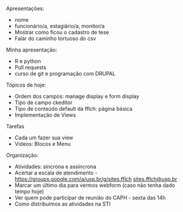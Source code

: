 Apresentações:

- nome
- funcionário/a, estagiário/a, monitor/a
- Mostrar como ficou o cadastro de tese
- Falar do caminho tortuoso do csv 

Minha apresentação:

- R e python
- Pull requests
- curso de git e programação com DRUPAL

Tópicos de hoje:

- Ordem dos campos: manage display e form display
- Tipo de campo ckeditor
- Tipo de conteúdo default da fflch: página básica 
- Implementação de Views

Tarefas

- Cada um fazer sua view
- Vídeos: Blocos e Menu

Organização: 

 - Atividades: síncrona e assíncrona
 - Acertar a escala de atendimento - https://groups.google.com/a/usp.br/g/sites.fflch sites.fflch@usp.br
 - Marcar um último dia para vermos webform (caso não tenha dado tempo hoje)
 - Ver quem pode participar de reunião do CAPH - sexta das 14h
 - Como distribuímos as atividades na STI



